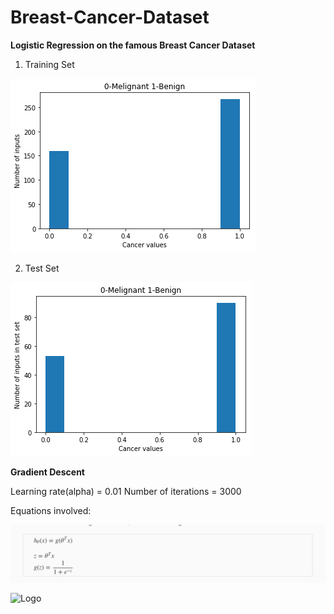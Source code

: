 # Breast-Cancer-Dataset
**Logistic Regression on the famous Breast Cancer Dataset**
1. Training Set


![Logo](/bctrain.png)


2. Test Set


![Logo](/bctest.png)


**Gradient Descent**

Learning rate(alpha) = 0.01
Number of iterations = 3000

Equations involved:


![Logo](/hypothesis.png)


![Logo](/gradient_descent)
